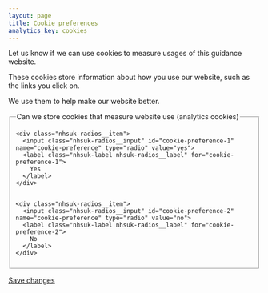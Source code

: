 ```yaml
---
layout: page
title: Cookie preferences
analytics_key: cookies
---
```


Let us know if we can use cookies to measure usages of this guidance website.

These cookies store information about how you use our website, such as the links you click on.

We use them to help make our website better.


<div class="nhsuk-form-group">

  <fieldset class="nhsuk-fieldset">
  <legend class="nhsuk-fieldset__legend nhsuk-fieldset__legend--l">
    Can we store cookies that measure website use (analytics cookies)
  </legend>

  <div class="nhsuk-radios">

    <div class="nhsuk-radios__item">
      <input class="nhsuk-radios__input" id="cookie-preference-1" name="cookie-preference" type="radio" value="yes">
      <label class="nhsuk-label nhsuk-radios__label" for="cookie-preference-1">
        Yes
      </label>
    </div>


    <div class="nhsuk-radios__item">
      <input class="nhsuk-radios__input" id="cookie-preference-2" name="cookie-preference" type="radio" value="no">
      <label class="nhsuk-label nhsuk-radios__label" for="cookie-preference-2">
        No
      </label>
    </div>

  </div>
  </fieldset>

</div>

<a href="" class="nhsuk-button" id="save-cookie-preference">Save changes</a>
